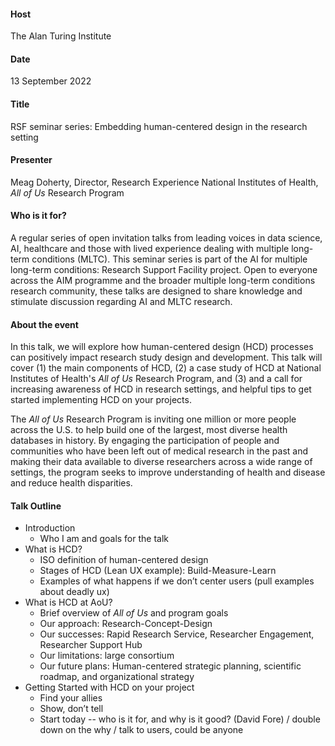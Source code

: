 #### Host
The Alan Turing Institute

#### Date
13 September 2022

#### Title
RSF seminar series: Embedding human-centered design in the research setting

#### Presenter
Meag Doherty, Director, Research Experience
National Institutes of Health, *All of Us* Research Program

#### Who is it for?
A regular series of open invitation talks from leading voices in data science, AI, healthcare and those with lived experience dealing with multiple long-term conditions (MLTC). This seminar series is part of the AI for multiple long-term conditions: Research Support Facility project. Open to everyone across the AIM programme and the broader multiple long-term conditions research community, these talks are designed to share knowledge and stimulate discussion regarding AI and MLTC research.

#### About the event
In this talk, we will explore how human-centered design (HCD) processes can positively impact research study design and development. This talk will cover (1) the main components of HCD, (2) a case study of HCD at National Institutes of Health's *All of Us* Research Program, and (3) and a call for increasing awareness of HCD in research settings, and helpful tips to get started implementing HCD on your projects.

The *All of Us* Research Program is inviting one million or more people across the U.S. to help build one of the largest, most diverse health databases in history. By engaging the participation of people and communities who have been left out of medical research in the past and making their data available to diverse researchers across a wide range of  settings, the program seeks to improve understanding of health and disease and reduce health disparities.

#### Talk Outline
- Introduction
    - Who I am and goals for the talk
- What is HCD?
    - ISO definition of human-centered design
    - Stages of HCD (Lean UX example): Build-Measure-Learn
    - Examples of what happens if we don’t center users (pull examples about deadly ux)
- What is HCD at AoU?
    - Brief overview of *All of Us* and program goals
    - Our approach: Research-Concept-Design
    - Our successes: Rapid Research Service, Researcher Engagement, Researcher Support Hub
    - Our limitations: large consortium
    - Our future plans: Human-centered strategic planning, scientific roadmap, and organizational strategy
- Getting Started with HCD on your project 
    - Find your allies
    - Show, don’t tell
    - Start today -- who is it for, and why is it good? (David Fore) / double down on the why / talk to users, could be anyone
